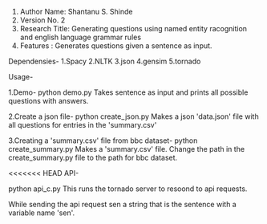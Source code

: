 1. Author Name: Shantanu S. Shinde
2. Version No. 2
3. Research Title: Generating questions using named entity racognition and english language grammar rules
4. Features : Generates questions given a sentence as input.

Dependensies-
	1.Spacy
	2.NLTK
	3.json
	4.gensim
	5.tornado
	

Usage-

1.Demo-
python demo.py
Takes sentence as input and prints all possible questions with answers.

2.Create a json file-
python create_json.py
Makes a json 'data.json' file with all questions for entries in the 'summary.csv'

3.Creating a 'summary.csv' file from bbc dataset-
python create_summary.py
Makes a 'summary.csv' file. Change the path in the create_summary.py file to the path for bbc dataset.

<<<<<<< HEAD
API-

python api_c.py
This runs the tornado server to resoond to api requests.

While sending the api request sen a string that is the sentence with a variable name 'sen'.